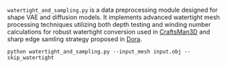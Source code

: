 `watertight_and_sampling.py` is a data preprocessing module designed for shape VAE and diffusion models. 
It implements advanced watertight mesh processing techniques utilizing both depth testing and winding number 
calculations for robust watertight conversion used in [CraftsMan3D](https://github.com/wyysf-98/CraftsMan3D) 
and sharp edge samling strategy proposed in [Dora](https://github.com/Seed3D/Dora).

```
python watertight_and_sampling.py --input_mesh input.obj --skip_watertight
```
